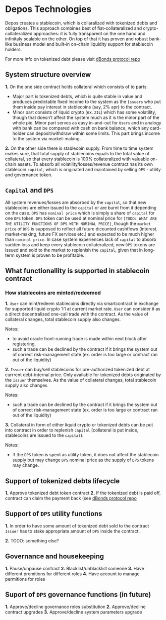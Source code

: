 # Depos Technologies

Depos creates a stablecoin, which is collaralized with tokenized debts and obligations. This approach combines best of fiat-collateralized and crypto-collateralized approaches: it is fully transparent on the one hand and infinitaly scalable on the other. On top of that it has proven and robust bank-like business model and built-in on-chain liquidity support for stablecoin holders.

For more info on tokenized debt please visit [dBonds protocol repo](https://github.com/thedeposbank/zilliqa-dbonds)

## System structure overview
**1.** On the one side contract holds collateral which consists of to parts:
  * Major part is tokenized debts, which is quite stable in value and produces predictable fixed income to the system as the `Issuers` who put them inside pay interest in stablecoins (say, 2% apr) to the contract.
  * Minor part consists of liquid crypto (ex. `ZIL`) which has some volatility, though that doesn't affect the system much as it is the minor part of the whole pie. Minor part serves as easy in-and-out for `Users` and in analogy with bank can be compared with cash on bank balance, which any card-holder can deposit/withdraw within some limits. This part brings income to the system via market-making.

**2.** On the other side there is stablecoin supply.
From time to time system makes sure, that total supply of stablecoins equals to the total value of collateral, so that every stablecoin is 100% collateralized with valuable on-chain assets. To absorb all volatility/losses/revenue contract has its own stablecoin `capital`, which is originated and maintained by selling `DPS` - utility and governance token.

## `Capital` and `DPS`
All system revenues/losses are absorbed by the `capital`, so that new stablecoins are either issued to the `capital` or are burnt from it depending on the case. `DPS` has `nominal price` which is simply a share of `capital` for one `DPS` token. `DPS` token can be used at nominal price for `[TODO: WHAT ARE THE UTILITY FUNCTIONS OF DPS WITH NOMINAL PRICE]`, though the `market price` of `DPS` is supposed to reflect all future dicounted cashflows (interest, market-making, future FX services etc.) and expected to be much higher than `nominal price`. In case system experiences lack of `capital` to absorb sudden loss and keep every stablecoin collateralized, new `DPS` tokens are issued and sold to the market to replenish the `capital`, given that in long-term system is proven to be profitable.



## What functionallity is supported in stablecoin contract

### How stablecoins are minted/redeemed
**1.** `User` can mint/redeem stablecoins directly via smartcontract in exchange for supported liquid crypto 1:1 at current market rate. `User` can consider it as a direct decentralized one-call trade with the contract. As the value of collateral changes, total stablecoin supply also changes.

Notes: 
  * to avoid oracle front-running trade is made within next block after registering.
  * such a trade can be declined by the contract if it brings the system out of correct risk-management state (ex. order is too large or contract ran out of the liquidity)

**2.** `Issuer` can buy/sell stablecoins
for pre-authorized tokenized debt at currrent debt-internal price. Only available for tokenized debts originated by the `Issuer` themselves. As the value of collateral changes, total stablecoin supply also changes.

Notes:
  * such a trade can be declined by the contract if it brings the system out of correct risk-management state (ex. order is too large or contract ran out of the liquidity)

**3.** Collateral in form of either liquid crypto or tokenized debts can be put into contract in order to replenish `capital` (collateral is put inside, stablecoins are issued to the `capital`).

Notes: 
  * If the `DPS` token is spent as utility token, it does not affect the stablecoin supply but may change `DPS` nominal price as the supply of `DPS` tokens may change.


## Support of tokenized debts lifecycle

**1.** Approve tokenized debt token contract
**2.** If the tokenized debt is paid off, contract can claim the payment back (see [dBonds protocol repo](https://github.com/thedeposbank/zilliqa-dbonds)

## Support of `DPS` utility functions

**1.** In order to have some amount of tokenized debt sold to the contract `Issuer` has to stake appropriate amount of `DPS` inside the contract.

**2.** TODO: something else?

## Governance and housekeeping

**1.** Pause/unpause contract
**2.** Blacklist/unblacklist someone
**3.** Have different premitions for different roles
**4.** Have account to manage permitions for roles

## Suport of `DPS` governance functions (in future)

**1.** Approve/decline governance roles substitution
**2.** Approve/decline contract upgrades
**3.** Approve/decline system parameters upgrade
